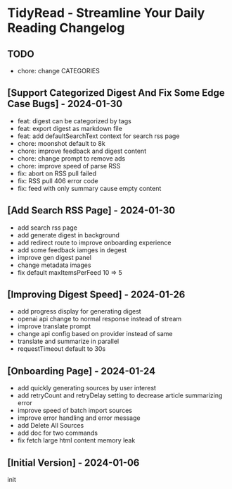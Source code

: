 # TidyRead - Streamline Your Daily Reading Changelog

## TODO
- chore: change CATEGORIES

## [Support Categorized Digest And Fix Some Edge Case Bugs] - 2024-01-30
- feat: digest can be categorized by tags
- feat: export digest as markdown file
- feat: add defaultSearchText context for search rss page
- chore: moonshot default to 8k
- chore: improve feedback and digest content
- chore: change prompt to remove ads
- chore: improve speed of parse RSS
- fix: abort on RSS pull failed
- fix: RSS pull 406 error code
- fix: feed with only summary cause empty content

## [Add Search RSS Page] - 2024-01-30
- add search rss page
- add generate digest in background
- add redirect route to improve onboarding experience
- add some feedback iamges in degest
- improve gen digest panel
- change metadata images
- fix default maxItemsPerFeed 10 => 5


## [Improving Digest Speed] - 2024-01-26

- add progress display for generating digest
- openai api change to normal response instead of stream
- improve translate prompt
- change api config based on provider instead of same
- translate and summarize in parallel
- requestTimeout default to 30s

## [Onboarding Page] - 2024-01-24

- add quickly generating sources by user interest
- add retryCount and retryDelay setting to decrease article summarizing error
- improve speed of batch import sources
- improve error handling and error message
- add Delete All Sources
- add doc for two commands
- fix fetch large html content memory leak

## [Initial Version] - 2024-01-06

init
